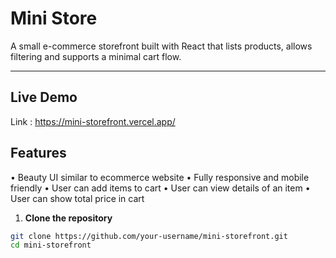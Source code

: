 

# Mini Store

A small e-commerce storefront built with React that lists products, allows filtering and supports a minimal cart flow.

--------------------------------------------------
## Live Demo
Link : https://mini-storefront.vercel.app/

## Features
• Beauty UI similar to ecommerce website
• Fully responsive and mobile friendly
• User can add items to cart
• User can view details of an item
• User can show total price in cart

1. **Clone the repository**

```bash
git clone https://github.com/your-username/mini-storefront.git
cd mini-storefront
